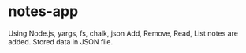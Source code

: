 # notes-app
Using Node.js, yargs, fs, chalk, json
Add, Remove, Read, List notes are added.
Stored data in JSON file.
